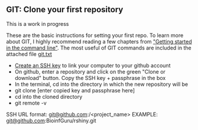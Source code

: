 ## GIT: Clone your first repository

This is a work in progress

These are the basic instructions for setting your first repo. To learn more about GIT, I highly recommend reading a few chapters from ["Getting started in the command line"](https://git-scm.com/book/en/v2/Getting-Started-The-Command-Line). The most useful of GIT commands are included in the attached file [git.txt](https://github.com/roonysgalbi/gitTutorial/blob/master/git.txt)

* [Create an SSH key](https://help.github.com/articles/checking-for-existing-ssh-keys/) to link your computer to your github account
* On github, enter a repository and click on the green "Clone or download" button. Copy the SSH key + passphrase in the box
* In the terminal, cd into the directory in which the new repository will be
* git clone [enter copied key and passphrase here]
* cd into the cloned directory
* git remote -v

SSH URL format:
git@github.com:<user>/<project_name>
EXAMPLE:
git@github.com:BioinfGuru/rshiny.git
